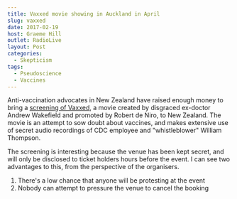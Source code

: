 ```yaml
---
title: Vaxxed movie showing in Auckland in April
slug: vaxxed
date: 2017-02-19
host: Graeme Hill
outlet: RadioLive
layout: Post
categories:
  - Skepticism
tags:
  - Pseudoscience
  - Vaccines
---
```


Anti-vaccination advocates in New Zealand have raised enough money to bring a [screening of Vaxxed](https://www.eventbrite.co.nz/e/vaxxed-from-cover-up-to-catastrophe-auckland-premiere-tickets-31979487508), a movie created by disgraced ex-doctor Andrew Wakefield and promoted by Robert de Niro, to New Zealand. The movie is an attempt to sow doubt about vaccines, and makes extensive use of secret audio recordings of CDC employee and "whistleblower" William Thompson.

<!-- more -->

The screening is interesting because the venue has been kept secret, and will only be disclosed to ticket holders hours before the event. I can see two advantages to this, from the perspective of the organisers.

1. There's a low chance that anyone will be protesting at the event
2. Nobody can attempt to pressure the venue to cancel the booking
